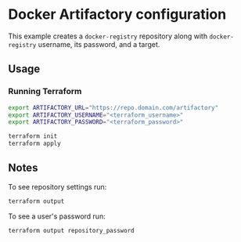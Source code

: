 # Docker Artifactory configuration

This example creates a `docker-registry` repository along with `docker-registry` username, its password, and a target.

## Usage

### Running Terraform

```bash
export ARTIFACTORY_URL="https://repo.domain.com/artifactory"
export ARTIFACTORY_USERNAME="<terraform_username>"
export ARTIFACTORY_PASSWORD="<terraform_password>"
```

```bash
terraform init
terraform apply
```

## Notes

To see repository settings run:

```bash
terraform output
```

To see a user's password run:

```bash
terraform output repository_password
```
